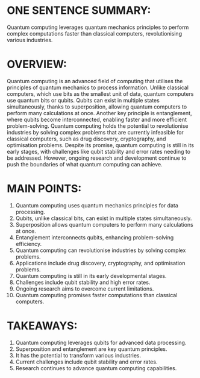 # ONE SENTENCE SUMMARY:
Quantum computing leverages quantum mechanics principles to perform complex computations faster than classical computers, revolutionising various industries.

# OVERVIEW:
Quantum computing is an advanced field of computing that utilises the principles of quantum mechanics to process information. Unlike classical computers, which use bits as the smallest unit of data, quantum computers use quantum bits or qubits. Qubits can exist in multiple states simultaneously, thanks to superposition, allowing quantum computers to perform many calculations at once. Another key principle is entanglement, where qubits become interconnected, enabling faster and more efficient problem-solving. Quantum computing holds the potential to revolutionise industries by solving complex problems that are currently infeasible for classical computers, such as drug discovery, cryptography, and optimisation problems. Despite its promise, quantum computing is still in its early stages, with challenges like qubit stability and error rates needing to be addressed. However, ongoing research and development continue to push the boundaries of what quantum computing can achieve.

# MAIN POINTS:
1. Quantum computing uses quantum mechanics principles for data processing.
2. Qubits, unlike classical bits, can exist in multiple states simultaneously.
3. Superposition allows quantum computers to perform many calculations at once.
4. Entanglement interconnects qubits, enhancing problem-solving efficiency.
5. Quantum computing can revolutionise industries by solving complex problems.
6. Applications include drug discovery, cryptography, and optimisation problems.
7. Quantum computing is still in its early developmental stages.
8. Challenges include qubit stability and high error rates.
9. Ongoing research aims to overcome current limitations.
10. Quantum computing promises faster computations than classical computers.

# TAKEAWAYS:
1. Quantum computing leverages qubits for advanced data processing.
2. Superposition and entanglement are key quantum principles.
3. It has the potential to transform various industries.
4. Current challenges include qubit stability and error rates.
5. Research continues to advance quantum computing capabilities.